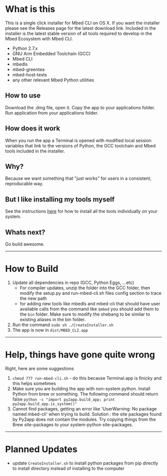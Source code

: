 # What is this
This is a single click installer for Mbed CLI on OS X. If you want the installer please see the Releases page for the latest download link. 
Included in the installer is the latest stable version of all tools required to develop in the Mbed Ecosystem with Mbed CLI. 
- Python 2.7.x
- GNU Arm Embedded Toolchain (GCC)
- Mbed CLI
- mbedls
- mbed-greentea
- mbed-host-tests
- any other relevant Mbed Python utilities

## How to use
Download the .dmg file, open it. Copy the app to your applications folder. Run application from your applications folder. 

## How does it work
When you run the app a Terminal is opened with modified local session variables that link to the versions of Python, the GCC toolchain and Mbed tools included in the installer.

## Why?
Because we want something that "just works" for users in a consistent, reproducable way.

## But I like installing my tools myself
See the instructions [here](TODO) for how to install all the tools individually on your system.

## Whats next? 
Go build awesome.  


--------

# How to Build
1) Update all dependencies in repo (GCC, Python Eggs, ...etc)
	- For compiler updates, unzip the folder into the GCC folder, then modify the setup.py and run-mbed-cli.sh files config section to trace the new path
	- for adding new tools like mbedls and mbed-cli that should have user available calls from the command like `$mbed` you should add them to the `bin` folder. Make sure to modify the shebang to be similar to existing aliases in the bin folder. 
2) Run the command `sudo sh ./CreateInstaller.sh`
3) The app is now in `dist/MBED_CLI.app`


--------
# Help, things have gone quite wrong
Right, here are some suggestions
1) `chmod 777 run-mbed-cli.sh` - do this because Terminal.app is finicky and this helps sometimes
2) Make sure you are building the app with non-system python. Install Python from brew or something. The following command should return false `python -c "import py2app.build_app; print py2app.build_app.is_system()"`
3) Cannot find packages, getting an error like 'UserWarning: No package named mbed-cli' when trying to build. Solution : the site packages found by Py2app does not contain the modules. Try copying things from the Brew site-packages to your system-python site-packages. 


--------
# Planned Updates
- update `CreateInstaller.sh` to install python packages from pip directly to install directory instead of installing to the computer


